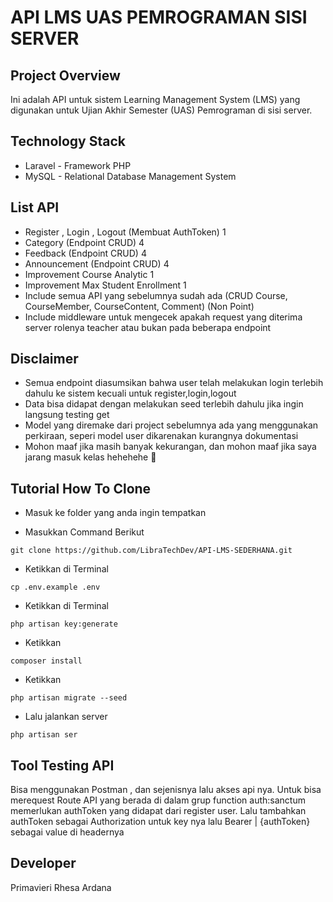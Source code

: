 # API LMS UAS PEMROGRAMAN SISI SERVER
## Project Overview
Ini adalah API untuk sistem Learning Management System (LMS) yang digunakan untuk Ujian Akhir Semester (UAS) Pemrograman di sisi server. 

## Technology Stack
- Laravel - Framework PHP
- MySQL - Relational Database Management System

## List API 
- Register , Login , Logout (Membuat AuthToken) 1
- Category (Endpoint CRUD) 4
- Feedback (Endpoint CRUD) 4
- Announcement (Endpoint CRUD) 4
- Improvement Course Analytic 1
- Improvement Max Student Enrollment 1
- Include semua API yang sebelumnya sudah ada (CRUD Course, CourseMember, CourseContent, Comment) (Non Point)
- Include middleware untuk mengecek apakah request yang diterima server rolenya teacher atau bukan pada beberapa endpoint 

## Disclaimer
- Semua endpoint diasumsikan bahwa user telah melakukan login terlebih dahulu ke sistem kecuali untuk register,login,logout
- Data bisa didapat dengan melakukan seed terlebih dahulu jika ingin langsung testing get
- Model yang diremake dari project sebelumnya ada yang menggunakan perkiraan, seperi model user dikarenakan kurangnya dokumentasi
- Mohon maaf jika masih banyak kekurangan, dan mohon maaf jika saya jarang masuk kelas hehehehe 🙏

## Tutorial How To Clone
- Masuk ke folder yang anda ingin tempatkan

- Masukkan Command Berikut 
```shell
git clone https://github.com/LibraTechDev/API-LMS-SEDERHANA.git
```
- Ketikkan di Terminal
```shell
cp .env.example .env
```
- Ketikkan di Terminal 
```shell
php artisan key:generate
```
- Ketikkan 
```shell
composer install
```
- Ketikkan 
```shell
php artisan migrate --seed
```
- Lalu jalankan server
```shell
php artisan ser
```

## Tool Testing API
Bisa menggunakan Postman , dan sejenisnya lalu akses api nya. Untuk bisa merequest Route API yang berada di dalam grup function auth:sanctum memerlukan authToken yang didapat dari register user. Lalu tambahkan authToken sebagai Authorization untuk key nya lalu Bearer | {authToken} sebagai value di headernya 
 
## Developer
Primavieri Rhesa Ardana 


